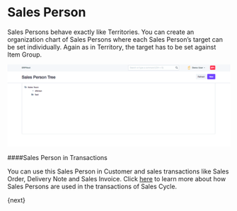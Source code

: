 <!-- add-breadcrumbs -->
# Sales Person

Sales Persons behave exactly like Territories. You can create an organization
chart of Sales Persons where each Sales Person’s target can be set
individually. Again as in Territory, the target has to be set against Item
Group.

<img class="screenshot" alt="Sales Person Tree" src="../assets/sales-person-tree.png">

####Sales Person in Transactions

You can use this Sales Person in Customer and sales transactions like Sales Order, Delivery Note and Sales Invoice.
Click [here](/dooks/selling/articles/sales-persons-in-the-sales-transactions) to learn more 
about how Sales Persons are used in the transactions of Sales Cycle.

{next}
